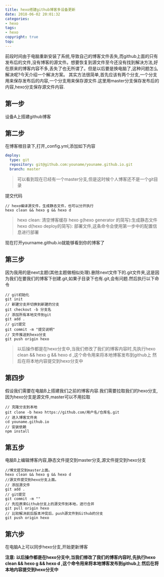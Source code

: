 ```yaml
---
title: hexo搭建github博客多设备更新
date: 2018-06-02 20:01:32
categories:
- hexo
tags:
- hexo
copyright: true
top:
---
```



前段时间由于电脑重新安装了系统,导致自己的博客文件丢失,而github上面的只有发布后的文件,没有博客的源文件。想要恢复到源文件至今还没有找到解决方法,好在原来的博客内容不多,丢失了也无所谓了。但是以后要是换电脑了,这种问题怎么解决呢?今天介绍一个解决方案。
其实方法很简单,首先应该有两个分支,一个分支用来保存发布后的内容,一个分支用来保存源文件.这里用master分支保存发布后的内容,hexo分支保存源文件内容.

## 第一步
设备A上搭建github博客
## 第二步
在博客根目录下,打开_config.yml,添加如下内容
```yml
deploy:
  type: git
  repository: git@github.com:youname/youname.github.io.git
  branch: master
```
> 可以看到现在已经有一个master分支,但是这时候个人博客还不是一个git目录

提交代码
```
// hexo编译源文件，生成静态文件，也可以分开执行
hexo clean && hexo g && hexo d
```
> hexo clean: 清空博客缓存
> hexo g(hexo generator 的简写):生成静态文件
> hexo d(hexo deploy的简写): 部署文件,这条命令会使用第一步中的配置信息进行部署

现在打开yourname.github.io就能够看到你的博客了
## 第三步
因为我用的是next主题(其他主题做相似处理).删除next文件下的.git文件夹,这是因为我们在要我们的博客下创建.git,如果子目录下也有.git,会有问题.然后执行以下命令
```
// git初始化
git init
// 新建分支并切换到新建的分支
git checkout -b 分支名
// 添加所有本地文件到git
git add .
// git提交
git commit -m "提交说明"
// 文件推送到hexo分支
git push origin hexo
```
> 以后操作都是在hexo分支中,当我们修改了我们的博客内容时,先执行hexo clean && hexo g && hexo d ,这个命令用来将本地博客发布到github上
> 然后在将本地内容提交到hexo分支中

## 第四步
假设我们需要在电脑B上搭建我们之前的博客内容.我们需要拉取我们的hexo分支,因为hexo分支是源文件,master可以不用拉取
```
// 克隆分支到本地
git clone -b hexo https://github.com/用户名/仓库名.git
// 进入博客文件夹
cd youname.github.io
// 安装依赖
npm install
```
## 第五步
电脑B上编辑博客内容,静态文件提交到master分支,源文件提交到hexo分支
```
//博文提交到master上面。
hexo clean && hexo g && hexo d
//源文件提交到hexo分支上面。
// 添加源文件
git add .
// git提交
git commit -m ""
// 先拉原来Github分支上的源文件到本地，进行合并
git pull origin hexo
// 比较解决前后版本冲突后，push源文件到Github的分支
git push origin hexo
```
## 第六步
在电脑A上可以同步hexo分支,开始更新博客

**注意: 以后操作都是在hexo分支中,当我们修改了我们的博客内容时,先执行hexo clean && hexo g && hexo d ,这个命令用来将本地博客发布到github上
然后在将本地内容提交到hexo分支中**
